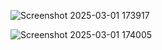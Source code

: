 ![Screenshot 2025-03-01 173917](https://github.com/user-attachments/assets/e3ad0ef5-10bb-4b81-9a6a-830a626f8cb0)

![Screenshot 2025-03-01 174005](https://github.com/user-attachments/assets/3d3a4139-b64a-44b1-bb61-1c4e155cd376)
